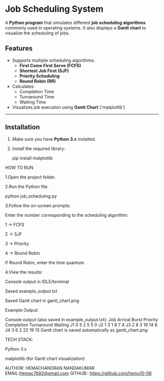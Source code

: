# Job Scheduling System

A **Python program** that simulates different **job scheduling algorithms** commonly used in operating systems. It also displays a **Gantt chart** to visualize the scheduling of jobs.

## Features

- Supports multiple scheduling algorithms:
  - **First Come First Serve (FCFS)**
  - **Shortest Job First (SJF)**
  - **Priority Scheduling**
  - **Round Robin (RR)**
- Calculates:
  - Completion Time
  - Turnaround Time
  - Waiting Time
- Visualizes job execution using **Gantt Chart** ('matplotlib')

---

## Installation

1. Make sure you have **Python 3.x** installed.
2. Install the required library:
   
   pip install matplotlib

 HOW TO RUN

1.Open the project folder.

2.Run the Python file:

python job_scheduling.py

3.Follow the on-screen prompts:

Enter the number corresponding to the scheduling algorithm:

1 → FCFS

2 → SJF

3 → Priority

4 → Round Robin

If Round Robin, enter the time quantum.

4.View the results:

Console output in IDLE/terminal

Saved example_output.txt

Saved Gantt chart in gantt_chart.png


Example Output:

Console output (also saved in example_output.txt):
Job    Arrival    Burst    Priority    Completion    Turnaround    Waiting
J1       0         5         2           5            5            0
J2       1         3         1           8            7            4
J3       2         8         3          16           14            6
J4       3         6         2          22           19           13
Gantt chart is saved automatically as gantt_chart.png

TECH STACK:

Python 3.x

matplotlib (for Gantt chart visualization)

AUTHOR:
 HEMACHANDRAN NANDAKUMAR
 EMAIL:Hemac7692@gmail.com
 GITHUB:: https://github.com/hemu10-08
